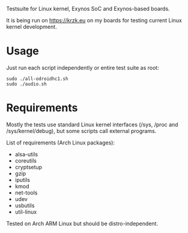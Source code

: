 Testsuite for Linux kernel, Exynos SoC and Exynos-based boards.

It is being run on https://krzk.eu on my boards for testing current Linux
kernel development.

# Usage

Just run each script independently or entire test suite as root:

	sudo ./all-odroidhc1.sh
	sudo ./audio.sh

# Requirements

Mostly the tests use standard Linux kernel interfaces (/sys, /proc
and /sys/kernel/debug), but some scripts call external programs.

List of requirements (Arch Linux packages):

* alsa-utils
* coreutils
* cryptsetup
* gzip
* iputils
* kmod
* net-tools
* udev
* usbutils
* util-linux

Tested on Arch ARM Linux but should be distro-independent.
